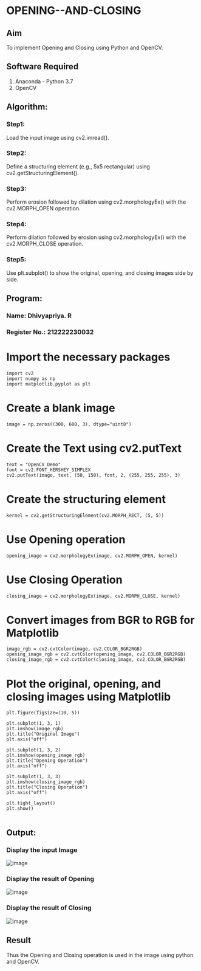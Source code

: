 # OPENING--AND-CLOSING
## Aim
To implement Opening and Closing using Python and OpenCV.

## Software Required
1. Anaconda - Python 3.7
2. OpenCV
## Algorithm:
### Step1:
Load the input image using cv2.imread().

### Step2:
Define a structuring element (e.g., 5x5 rectangular) using cv2.getStructuringElement().

### Step3:
Perform erosion followed by dilation using cv2.morphologyEx() with the cv2.MORPH_OPEN operation.

### Step4:
Perform dilation followed by erosion using cv2.morphologyEx() with the cv2.MORPH_CLOSE operation.

### Step5:
Use plt.subplot() to show the original, opening, and closing images side by side.
## Program:
### Name: Dhivyapriya. R
### Register No.: 212222230032
# Import the necessary packages
```
import cv2
import numpy as np
import matplotlib.pyplot as plt
```
# Create a blank image
```
image = np.zeros((300, 600, 3), dtype="uint8")
```
# Create the Text using cv2.putText
```
text = "OpenCV Demo"
font = cv2.FONT_HERSHEY_SIMPLEX
cv2.putText(image, text, (50, 150), font, 2, (255, 255, 255), 3)
```
# Create the structuring element
```
kernel = cv2.getStructuringElement(cv2.MORPH_RECT, (5, 5))
```
# Use Opening operation
```
opening_image = cv2.morphologyEx(image, cv2.MORPH_OPEN, kernel)
```

# Use Closing Operation
```
closing_image = cv2.morphologyEx(image, cv2.MORPH_CLOSE, kernel)
```
# Convert images from BGR to RGB for Matplotlib
```
image_rgb = cv2.cvtColor(image, cv2.COLOR_BGR2RGB)
opening_image_rgb = cv2.cvtColor(opening_image, cv2.COLOR_BGR2RGB)
closing_image_rgb = cv2.cvtColor(closing_image, cv2.COLOR_BGR2RGB)
```

# Plot the original, opening, and closing images using Matplotlib
```
plt.figure(figsize=(10, 5))

plt.subplot(1, 3, 1)
plt.imshow(image_rgb)
plt.title("Original Image")
plt.axis("off")

plt.subplot(1, 3, 2)
plt.imshow(opening_image_rgb)
plt.title("Opening Operation")
plt.axis("off")

plt.subplot(1, 3, 3)
plt.imshow(closing_image_rgb)
plt.title("Closing Operation")
plt.axis("off")

plt.tight_layout()
plt.show()


```
## Output:

### Display the input Image

![image](https://github.com/user-attachments/assets/a75b89ff-1c8a-479a-86b0-85faa1f7ca94)


### Display the result of Opening

![image](https://github.com/user-attachments/assets/5b68db40-7046-4553-a8e9-b9dff612b15e)


### Display the result of Closing
![image](https://github.com/user-attachments/assets/b1f357bd-1b6c-44fc-88bd-8f6c8788ee0d)


## Result
Thus the Opening and Closing operation is used in the image using python and OpenCV.
